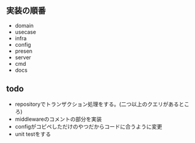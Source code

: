 ## 実装の順番

- domain
- usecase
- infra
- config
- presen
- server
- cmd
- docs

## todo

- repositoryでトランザクション処理をする。(二つ以上のクエリがあるところ)
- middlewareのコメントの部分を実装
- configがコピペしただけのやつだからコードに合うように変更
- unit testをする